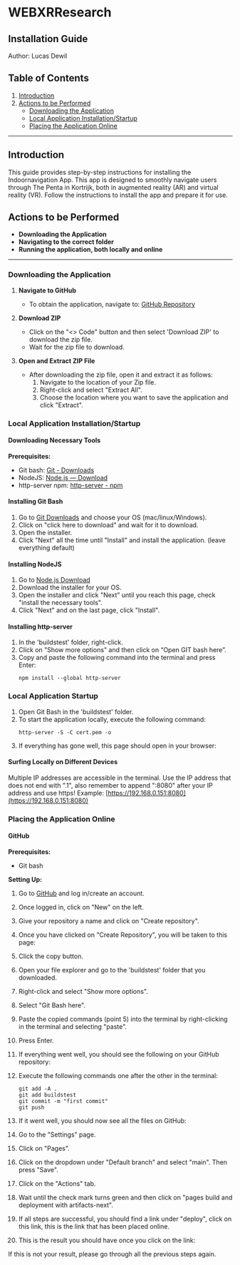 # WEBXRResearch
## Installation Guide

Author: Lucas Dewil

## Table of Contents
1. [Introduction](#introduction)
2. [Actions to be Performed](#actions-to-be-performed)
    - [Downloading the Application](#downloading-the-application)
    - [Local Application Installation/Startup](#local-application-installationstartup)
    - [Placing the Application Online](#placing-the-application-online)

---

## Introduction

This guide provides step-by-step instructions for installing the Indoornavigation App. This app is designed to smoothly navigate users through The Penta in Kortrijk, both in augmented reality (AR) and virtual reality (VR). Follow the instructions to install the app and prepare it for use.

## Actions to be Performed

- **Downloading the Application**
- **Navigating to the correct folder**
- **Running the application, both locally and online**

---

### Downloading the Application

1. **Navigate to GitHub**
    - To obtain the application, navigate to: [GitHub Repository](https://github.com/DewilLucas/WEBXRResearch)

2. **Download ZIP**
    - Click on the "<> Code" button and then select 'Download ZIP' to download the zip file.
    - Wait for the zip file to download.

3. **Open and Extract ZIP File**
    - After downloading the zip file, open it and extract it as follows:
        1. Navigate to the location of your Zip file.
        2. Right-click and select "Extract All".
        3. Choose the location where you want to save the application and click "Extract".

### Local Application Installation/Startup

#### Downloading Necessary Tools

**Prerequisites:**
- Git bash: [Git - Downloads](https://git-scm.com/downloads)
- NodeJS: [Node.js — Download](https://nodejs.org)
- http-server npm: [http-server - npm](https://www.npmjs.com/package/http-server)

#### Installing Git Bash

1. Go to [Git Downloads](https://git-scm.com/downloads) and choose your OS (mac/linux/Windows).
2. Click on "click here to download" and wait for it to download.
3. Open the installer.
4. Click "Next" all the time until "Install" and install the application. (leave everything default)

#### Installing NodeJS

1. Go to [Node.js Download](https://nodejs.org/en/download/)
2. Download the installer for your OS.
3. Open the installer and click "Next" until you reach this page, check "install the necessary tools".
4. Click "Next" and on the last page, click "Install".

#### Installing http-server

1. In the 'buildstest' folder, right-click.
2. Click on "Show more options" and then click on “Open GIT bash here”.
3. Copy and paste the following command into the terminal and press Enter:
    ```
    npm install --global http-server
    ```

### Local Application Startup

1. Open Git Bash in the 'buildstest' folder.
2. To start the application locally, execute the following command:
    ```
    http-server -S -C cert.pem -o
    ```
3. If everything has gone well, this page should open in your browser:

#### Surfing Locally on Different Devices

Multiple IP addresses are accessible in the terminal. Use the IP address that does not end with ".1", also remember to append ":8080" after your IP address and use https!
Example:
[https://192.168.0.151:8080](https://192.168.0.151:8080)

### Placing the Application Online

#### GitHub

**Prerequisites:**
- Git bash

**Setting Up:**

1. Go to [GitHub](https://github.com/) and log in/create an account.
2. Once logged in, click on "New" on the left.
3. Give your repository a name and click on "Create repository".
4. Once you have clicked on "Create Repository", you will be taken to this page:

5. Click the copy button.

6. Open your file explorer and go to the 'buildstest' folder that you downloaded.

7. Right-click and select "Show more options".

8. Select "Git Bash here".

9. Paste the copied commands (point 5) into the terminal by right-clicking in the terminal and selecting "paste".

10. Press Enter.

11. If everything went well, you should see the following on your GitHub repository:

12. Execute the following commands one after the other in the terminal:
    ```
    git add -A .
    git add buildstest
    git commit -m "first commit"
    git push
    ```

13. If it went well, you should now see all the files on GitHub:

14. Go to the "Settings" page.

15. Click on "Pages".

16. Click on the dropdown under "Default branch" and select "main". Then press "Save".

17. Click on the "Actions" tab.

18. Wait until the check mark turns green and then click on "pages build and deployment with artifacts-next".

19. If all steps are successful, you should find a link under "deploy", click on this link, this is the link that has been placed online.

20. This is the result you should have once you click on the link:

If this is not your result, please go through all the previous steps again.
